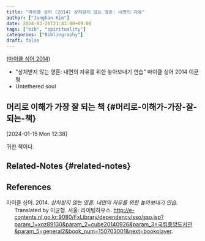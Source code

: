 ```yaml
---
title: "마이클 싱어 (2014) 상처받지 않는 영혼: 내면의 자유"
author: ["Junghan Kim"]
date: 2024-03-26T21:43:00+09:00
tags: ["bib", "spirituality"]
categories: ["Bibliography"]
draft: false
---
```


(<a href="#citeproc_bib_item_1">마이클 싱어 2014</a>)

-   "상처받지 않는 영혼: 내면의 자유를 위한 놓아보내기 연습" 마이클 싱어 2014 이균형
-   Untethered soul


## 머리로 이해가 가장 잘 되는 책 {#머리로-이해가-가장-잘-되는-책}

<span class="timestamp-wrapper"><span class="timestamp">[2024-01-15 Mon 12:38]</span></span>

귀한 책이다.


## Related-Notes {#related-notes}

## References

<style>.csl-entry{text-indent: -1.5em; margin-left: 1.5em;}</style><div class="csl-bib-body">
  <div class="csl-entry"><a id="citeproc_bib_item_1"></a>마이클 싱어. 2014. <i>상처받지 않는 영혼: 내면의 자유를 위한 놓아보내기 연습</i>. Translated by 이균형. 서울: 라이팅하우스. <a href="http://e-contents.nl.go.kr:9080/FxLibrary/dependency/sso/sso.jsp?param_1=xoz89130&param_2=cube20140926&param_3=국립중앙도서관&param_5=general2&book_num=150703001&next=bookplayer">http://e-contents.nl.go.kr:9080/FxLibrary/dependency/sso/sso.jsp?param_1=xoz89130&#38;param_2=cube20140926&#38;param_3=국립중앙도서관&#38;param_5=general2&#38;book_num=150703001&#38;next=bookplayer</a>.</div>
</div>
